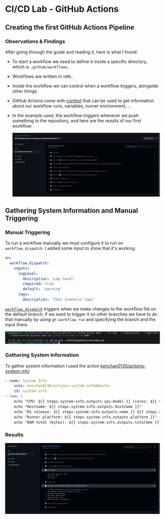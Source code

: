 # CI/CD Lab - GitHub Actions

## Creating the first GitHub Actions Pipeline

### Observations & Findings

After going through the guide and reading it, here is what I found:

* To start a workflow we need to define it inside a specific directory, which is `.github/workflows`.
* Workflows are written in `YAML`.
* Inside the workflow we can control when a workflow triggers, alongside other things.
* GitHub Actions come with [context](https://docs.github.com/en/actions/writing-workflows/choosing-what-your-workflow-does/accessing-contextual-information-about-workflow-runs) that can be used to get information about our workflow runs, variables, runner environment, ...
* In the example used, the workflow triggers whenever we push something to the repository, and here are the results of our first workflow:

    ![first workflow](src/first-workflow.png)

## Gathering System Information and Manual Triggering

### Manual Triggering

To run a workflow manually we must configure it to run on `workflow_dispatch`. I added some input to show that it's working.

```yaml
on: 
  workflow_dispatch:
    inputs:
      logLevel:
        description: 'Log level'     
        required: true
        default: 'warning'
      tags:
        description: 'Test scenario tags'
```

[`workflow_dispatch`](https://docs.github.com/en/actions/writing-workflows/choosing-when-your-workflow-runs/events-that-trigger-workflows#workflow_dispatch) triggers when we make changes to the workflow file on the default branch, if we want to trigger it on other branches we have to do that manually by using `gh workflow run` and specifying the branch and the input there.

![run with gh](src/manual-run.png)

### Gathering System Information

To gather system information I used the action [kenchan0130/actions-system-info](https://github.com/kenchan0130/actions-system-info)

```yaml
- name: System Info
    uses: kenchan0130/actions-system-info@master
    id: system-info
- run: |
    echo "CPU: ${{ steps.system-info.outputs.cpu-model }} (cores: ${{ steps.system-info.outputs.cpu-core }})"
    echo "Hostname: ${{ steps.system-info.outputs.hostname }}"
    echo "OS release: ${{ steps.system-info.outputs.name }} ${{ steps.system-info.outputs.release }}"
    echo "Runner platform: ${{ steps.system-info.outputs.platform }}"
    echo "RAM total (bytes): ${{ steps.system-info.outputs.totalmem }}"
```

### Results

![workflow output](src/inputs&system-info.png)